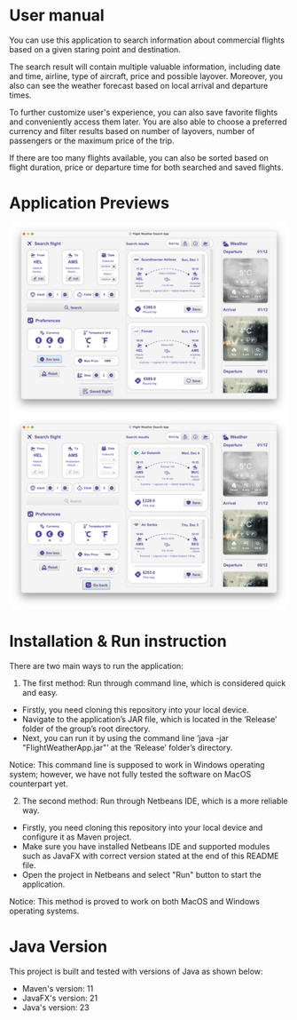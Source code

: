 # User manual

You can use this application to search information about commercial flights based on a given staring point and destination.

The search result will contain multiple valuable information, including date and time, airline, type of aircraft, price and possible layover. Moreover, you also can see the weather forecast based on local arrival and departure times.

To further customize user's experience, you can also save favorite flights and conveniently access them later. You are also able to choose a preferred currency and filter results based on number of layovers, number of passengers or the maximum price of the trip.

If there are too many flights available, you can also be sorted based on flight duration, price or departure time for both searched and saved flights.

# Application Previews

<img src="Release/Thumbnails/Thumbnail_1.png"/>

<img src="Release/Thumbnails/Thumbnail_2.png"/>

#  Installation & Run instruction

There are two main ways to run the application:
1. The first method: Run through command line, which is considered quick and easy.
- Firstly, you need cloning this repository into your local device.
- Navigate to the application’s JAR file, which is located in the ‘Release’ folder of the group’s root directory.
- Next, you can run it by using the command line ‘java -jar "FlightWeatherApp.jar"’ at the ‘Release’ folder’s directory.

Notice: This command line is supposed to work in Windows operating system; however, we have not fully tested the software on MacOS counterpart yet.

2. The second method: Run through Netbeans IDE, which is a more reliable way.
- Firstly, you need cloning this repository into your local device and configure it as Maven project.
- Make sure you have installed Netbeans IDE and supported modules such as JavaFX with correct version stated at the end of this README file.
- Open the project in Netbeans and select "Run" button to start the application.

Notice: This method is proved to work on both MacOS and Windows operating systems.

# Java Version

This project is built and tested with versions of Java as shown below:
- Maven's version: 11
- JavaFX's version: 21
- Java's version: 23
